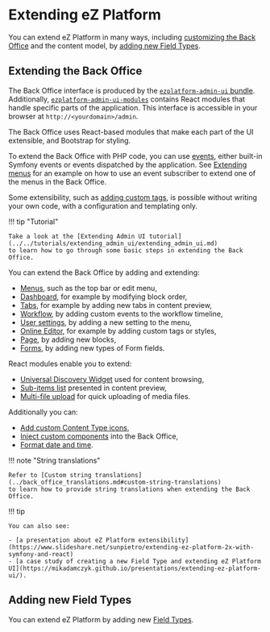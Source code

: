 # Extending eZ Platform

You can extend eZ Platform in many ways, including [customizing the Back Office](#extending-the-back-office)
and the content model, by [adding new Field Types](#adding-new-field-types).

## Extending the Back Office

The Back Office interface is produced by the [`ezplatform-admin-ui` bundle](https://github.com/ezsystems/ezplatform-admin-ui).
Additionally, [`ezplatform-admin-ui-modules`](https://github.com/ezsystems/ezplatform-admin-ui-modules)
contains React modules that handle specific parts of the application.
This interface is accessible in your browser at `http://<yourdomain>/admin`.

The Back Office uses React-based modules that make each part of the UI extensible,
and Bootstrap for styling.

To extend the Back Office with PHP code, you can use [events](https://symfony.com/doc/4.3/event_dispatcher.html),
either built-in Symfony events or events dispatched by the application.
See [Extending menus](extending_menus.md) for an example on how to use an event subscriber
to extend one of the menus in the Back Office.

Some extensibility, such as [adding custom tags](extending_online_editor.md#custom-tags),
is possible without writing your own code, with a configuration and templating only.

!!! tip "Tutorial"

    Take a look at the [Extending Admin UI tutorial](../../tutorials/extending_admin_ui/extending_admin_ui.md)
    to learn how to go through some basic steps in extending the Back Office.

You can extend the Back Office by adding and extending:

- [Menus](extending_menus.md), such as the top bar or edit menu,
- [Dashboard](extending_dashboard.md), for example by modifying block order,
- [Tabs](extending_tabs.md), for example by adding new tabs in content preview,
- [Workflow](extending_workflow.md), by adding custom events to the workflow timeline,
- [User settings](extending_settings.md), by adding a new setting to the menu,
- [Online Editor](extending_online_editor.md), for example by adding custom tags or styles,
- [Page](extending_page.md#creating-page-blocks), by adding new blocks,
- [Forms](extending_form_builder.md#extending-form-fields), by adding new types of Form fields.

React modules enable you to extend:

- [Universal Discovery Widget](extending_udw.md) used for content browsing,
- [Sub-items list](extending_subitems_list.md) presented in content preview,
- [Multi-file upload](extending_multifile_upload.md) for quick uploading of media files.

Additionally you can:

- [Add custom Content Type icons](extending_back_office.md#custom-content-type-icons),
- [Inject custom components](extending_back_office.md#injecting-custom-components) into the Back Office,
- [Format date and time](extending_back_office.md#format-date-and-time).

!!! note "String translations"

    Refer to [Custom string translations](../back_office_translations.md#custom-string-translations)
    to learn how to provide string translations when extending the Back Office.

!!! tip

    You can also see:

    - [a presentation about eZ Platform extensibility](https://www.slideshare.net/sunpietro/extending-ez-platform-2x-with-symfony-and-react)
    - [a case study of creating a new Field Type and extending eZ Platform UI](https://mikadamczyk.github.io/presentations/extending-ez-platform-ui/).

## Adding new Field Types

You can extend eZ Platform by adding new [Field Types](../../api/field_type_api.md).

